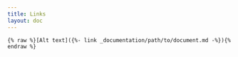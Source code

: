```yaml
---
title: Links
layout: doc
---
```


```liquid
{% raw %}[Alt text]({%- link _documentation/path/to/document.md -%}){% endraw %}
```
